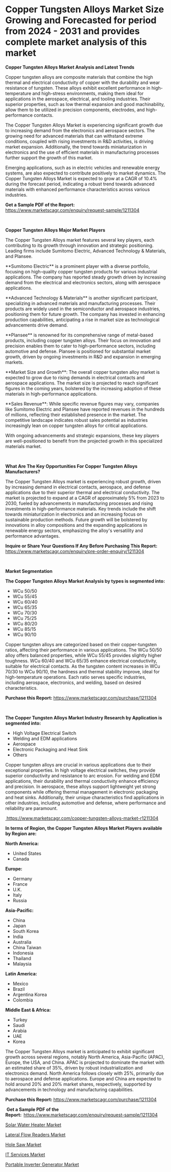 <p><h1>Copper Tungsten Alloys Market Size Growing and Forecasted for period from 2024 - 2031 and provides complete market analysis of this market</h1></p><p><strong>Copper Tungsten Alloys Market Analysis and Latest Trends</strong></p>
<p><p>Copper tungsten alloys are composite materials that combine the high thermal and electrical conductivity of copper with the durability and wear resistance of tungsten. These alloys exhibit excellent performance in high-temperature and high-stress environments, making them ideal for applications in the aerospace, electrical, and tooling industries. Their superior properties, such as low thermal expansion and good machinability, allow them to be utilized in precision components, electrodes, and high-performance contacts.</p><p>The Copper Tungsten Alloys Market is experiencing significant growth due to increasing demand from the electronics and aerospace sectors. The growing need for advanced materials that can withstand extreme conditions, coupled with rising investments in R&D activities, is driving market expansion. Additionally, the trend towards miniaturization in electronics and the use of efficient materials in manufacturing processes further support the growth of this market.</p><p>Emerging applications, such as in electric vehicles and renewable energy systems, are also expected to contribute positively to market dynamics. The Copper Tungsten Alloys Market is expected to grow at a CAGR of 10.4% during the forecast period, indicating a robust trend towards advanced materials with enhanced performance characteristics across various industries.</p></p>
<p><strong>Get a Sample PDF of the Report:&nbsp;</strong> <a href="https://www.marketscagr.com/enquiry/request-sample/1211304?utm_campaign=1278&utm_medium=2&utm_source=Github&utm_content=ia&utm_term=05102024&utm_id=copper-tungsten-alloys">https://www.marketscagr.com/enquiry/request-sample/1211304</a></p>
<p>&nbsp;</p>
<p><strong>Copper Tungsten Alloys Major Market Players</strong></p>
<p><p>The Copper Tungsten Alloys market features several key players, each contributing to its growth through innovation and strategic positioning. Leading firms include Sumitomo Electric, Advanced Technology & Materials, and Plansee.</p><p>**Sumitomo Electric** is a prominent player with a diverse portfolio, focusing on high-quality copper tungsten products for various industrial applications. The company has reported steady growth driven by increasing demand from the electrical and electronics sectors, along with aerospace applications. </p><p>**Advanced Technology & Materials** is another significant participant, specializing in advanced materials and manufacturing processes. Their products are widely used in the semiconductor and aerospace industries, positioning them for future growth. The company has invested in enhancing production capabilities, anticipating a rise in market size as technological advancements drive demand.</p><p>**Plansee** is renowned for its comprehensive range of metal-based products, including copper tungsten alloys. Their focus on innovation and precision enables them to cater to high-performance sectors, including automotive and defense. Plansee is positioned for substantial market growth, driven by ongoing investments in R&D and expansion in emerging markets.</p><p>**Market Size and Growth**: The overall copper tungsten alloy market is expected to grow due to rising demands in electrical contacts and aerospace applications. The market size is projected to reach significant figures in the coming years, bolstered by the increasing adoption of these materials in high-performance applications.</p><p>**Sales Revenue**: While specific revenue figures may vary, companies like Sumitomo Electric and Plansee have reported revenues in the hundreds of millions, reflecting their established presence in the market. The competitive landscape indicates robust sales potential as industries increasingly lean on copper tungsten alloys for critical applications. </p><p>With ongoing advancements and strategic expansions, these key players are well-positioned to benefit from the projected growth in this specialized materials market.</p></p>
<p>&nbsp;</p>
<p><strong>What Are The Key Opportunities For Copper Tungsten Alloys Manufacturers?</strong></p>
<p><p>The Copper Tungsten Alloys market is experiencing robust growth, driven by increasing demand in electrical contacts, aerospace, and defense applications due to their superior thermal and electrical conductivity. The market is projected to expand at a CAGR of approximately 5% from 2023 to 2030, fueled by advancements in manufacturing processes and rising investments in high-performance materials. Key trends include the shift towards miniaturization in electronics and an increasing focus on sustainable production methods. Future growth will be bolstered by innovations in alloy compositions and the expanding applications in renewable energy sectors, emphasizing the alloy's versatility and performance advantages.</p></p>
<p><strong>Inquire or Share Your Questions If Any Before Purchasing This Report:</strong> <a href="https://www.marketscagr.com/enquiry/pre-order-enquiry/1211304?utm_campaign=1278&utm_medium=2&utm_source=Github&utm_content=ia&utm_term=05102024&utm_id=copper-tungsten-alloys">https://www.marketscagr.com/enquiry/pre-order-enquiry/1211304</a></p>
<p>&nbsp;</p>
<p><strong>Market Segmentation</strong></p>
<p><strong>The Copper Tungsten Alloys Market Analysis by types is segmented into:</strong></p>
<p><ul><li>WCu 50/50</li><li>WCu 55/45</li><li>WCu 60/40</li><li>WCu 65/35</li><li>WCu 70/30</li><li>WCu 75/25</li><li>WCu 80/20</li><li>WCu 85/15</li><li>WCu 90/10</li></ul></p>
<p><p>Copper tungsten alloys are categorized based on their copper-tungsten ratios, affecting their performance in various applications. The WCu 50/50 alloy offers balanced properties, while WCu 55/45 provides slightly higher toughness. WCu 60/40 and WCu 65/35 enhance electrical conductivity, suitable for electrical contacts. As the tungsten content increases in WCu 70/30 to WCu 90/10, the hardness and thermal stability improve, ideal for high-temperature operations. Each ratio serves specific industries, including aerospace, electronics, and welding, based on desired characteristics.</p></p>
<p><strong>Purchase this Report:&nbsp;</strong><a href="https://www.marketscagr.com/purchase/1211304?utm_campaign=1278&utm_medium=2&utm_source=Github&utm_content=ia&utm_term=05102024&utm_id=copper-tungsten-alloys">https://www.marketscagr.com/purchase/1211304</a></p>
<p>&nbsp;</p>
<p><strong>The Copper Tungsten Alloys Market Industry Research by Application is segmented into:</strong></p>
<p><ul><li>High Voltage Electrical Switch</li><li>Welding and EDM applications</li><li>Aerospace</li><li>Electronic Packaging and Heat Sink</li><li>Others</li></ul></p>
<p><p>Copper tungsten alloys are crucial in various applications due to their exceptional properties. In high voltage electrical switches, they provide superior conductivity and resistance to arc erosion. For welding and EDM applications, their durability and thermal conductivity enhance efficiency and precision. In aerospace, these alloys support lightweight yet strong components while offering thermal management in electronic packaging and heat sinks. Additionally, their unique characteristics find applications in other industries, including automotive and defense, where performance and reliability are paramount.</p></p>
<p><a href="https://www.marketscagr.com/copper-tungsten-alloys-market-r1211304?utm_campaign=1278&utm_medium=2&utm_source=Github&utm_content=ia&utm_term=05102024&utm_id=copper-tungsten-alloys">&nbsp;https://www.marketscagr.com/copper-tungsten-alloys-market-r1211304</a></p>
<p><strong>In terms of Region, the Copper Tungsten Alloys Market Players available by Region are:</strong></p>
<p>
    <p> <strong> North America: </strong>
        <ul>
            <li>United States</li>
            <li>Canada</li>
        </ul>
        </p> 
    <p> <strong> Europe: </strong>
        <ul>
            <li>Germany</li>
            <li>France</li>
            <li>U.K.</li>
            <li>Italy</li>
            <li>Russia</li>
        </ul>
        </p> 
    <p> <strong> Asia-Pacific: </strong>
        <ul>
            <li>China</li>
            <li>Japan</li>
            <li>South Korea</li>
            <li>India</li>
            <li>Australia</li>
            <li>China Taiwan</li>
            <li>Indonesia</li>
            <li>Thailand</li>
            <li>Malaysia</li>
        </ul>
        </p> 
    <p> <strong> Latin America: </strong>
        <ul>
            <li>Mexico</li>
            <li>Brazil</li>
            <li>Argentina Korea</li>
            <li>Colombia</li>
        </ul>
        </p> 
    <p> <strong> Middle East & Africa: </strong>
        <ul>
            <li>Turkey</li>
            <li>Saudi</li>
            <li>Arabia</li>
            <li>UAE</li>
            <li>Korea</li>
        </ul>
    </p>
    </p>
<p><p>The Copper Tungsten Alloys market is anticipated to exhibit significant growth across several regions, notably North America, Asia-Pacific (APAC), Europe, the USA, and China. APAC is projected to dominate the market with an estimated share of 35%, driven by robust industrialization and electronics demand. North America follows closely with 25%, primarily due to aerospace and defense applications. Europe and China are expected to hold around 20% and 20% market shares, respectively, supported by advancements in technology and manufacturing capabilities.</p></p>
<p><strong>Purchase this Report: </strong><a href="https://www.marketscagr.com/purchase/1211304?utm_campaign=1278&utm_medium=2&utm_source=Github&utm_content=ia&utm_term=05102024&utm_id=copper-tungsten-alloys">https://www.marketscagr.com/purchase/1211304</a></p>
<p>&nbsp;<strong>Get a Sample PDF of the Report:&nbsp;&nbsp;</strong><a href="https://www.marketscagr.com/enquiry/request-sample/1211304?utm_campaign=1278&utm_medium=2&utm_source=Github&utm_content=ia&utm_term=05102024&utm_id=copper-tungsten-alloys">https://www.marketscagr.com/enquiry/request-sample/1211304</a></p>
<p><strong></strong></p>
<p><p><a href="https://www.linkedin.com/pulse/solar-water-heater-market-penetration-strategies-untapped-zxove?utm_campaign=1278&utm_medium=2&utm_source=Github&utm_content=ia&utm_term=05102024&utm_id=copper-tungsten-alloys">Solar Water Heater Market</a></p><p><a href="https://www.linkedin.com/pulse/global-lateral-flow-readers-market-trends-innovations-eysze?utm_campaign=1278&utm_medium=2&utm_source=Github&utm_content=ia&utm_term=05102024&utm_id=copper-tungsten-alloys">Lateral Flow Readers Market</a></p><p><a href="https://www.linkedin.com/pulse/global-perspectives-hole-saw-market-trends-challenges-forecast-rkh6e?utm_campaign=1278&utm_medium=2&utm_source=Github&utm_content=ia&utm_term=05102024&utm_id=copper-tungsten-alloys">Hole Saw Market</a></p><p><a href="https://www.linkedin.com/pulse/services-market-growth-segmentation-regional-analysis-muhme?utm_campaign=1278&utm_medium=2&utm_source=Github&utm_content=ia&utm_term=05102024&utm_id=copper-tungsten-alloys">IT Services Market</a></p><p><a href="https://www.linkedin.com/pulse/portable-inverter-generator-market-trends-focusing-insight-hyr0e?utm_campaign=1278&utm_medium=2&utm_source=Github&utm_content=ia&utm_term=05102024&utm_id=copper-tungsten-alloys">Portable Inverter Generator Market</a></p></p>